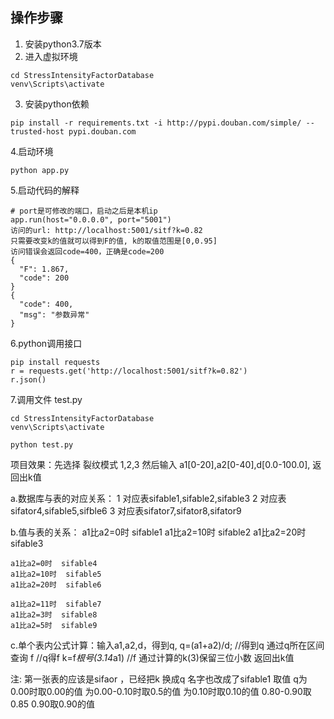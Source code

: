 ## 操作步骤
1. 安装python3.7版本
2. 进入虚拟环境
```
cd StressIntensityFactorDatabase
venv\Scripts\activate
```
3. 安装python依赖
```
pip install -r requirements.txt -i http://pypi.douban.com/simple/ --trusted-host pypi.douban.com
```
4.启动环境
```
python app.py

```

5.启动代码的解释
```
# port是可修改的端口，启动之后是本机ip
app.run(host="0.0.0.0", port="5001")
访问的url: http://localhost:5001/sitf?k=0.82
只需要改变k的值就可以得到F的值, k的取值范围是[0,0.95]
访问错误会返回code=400，正确是code=200
{
  "F": 1.867,
  "code": 200
}
{
  "code": 400,
  "msg": "参数异常"
}
```

6.python调用接口
```
pip install requests
r = requests.get('http://localhost:5001/sitf?k=0.82')
r.json()
```

7.调用文件 test.py
```
cd StressIntensityFactorDatabase
venv\Scripts\activate

python test.py
```


项目效果：先选择 裂纹模式 1,2,3  然后输入 a1[0-20],a2[0-40],d[0.0-100.0],  返回出k值

 a.数据库与表的对应关系：
 1 对应表sifable1,sifable2,sifable3
 2 对应表sifator4,sifable5,sifble6
 3 对应表sifator7,sifator8,sifator9

b.值与表的关系：
    a1比a2=0时  sifable1
    a1比a2=10时  sifable2
    a1比a2=20时  sifable3

    a1比a2=0时  sifable4
    a1比a2=10时  sifable5
    a1比a2=20时  sifable6

    a1比a2=11时  sifable7
    a1比a2=3时  sifable8
    a1比a2=5时  sifable9
 c.单个表内公式计算：输入a1,a2,d，得到q,
      q=(a1+a2)/d; //得到q
   通过q所在区间查询 f  //q得f
   k=f*根号(3.14*a1)   //f 通过计算的k(3)保留三位小数
 返回出k值

注: 第一张表的应该是sifaor ，已经把k  换成q  名字也改成了sifable1
       取值 q为0.00时取0.00的值 为0.00-0.10时取0.5的值  为0.10时取0.10的值
                0.80-0.90取0.85  0.90取0.90的值